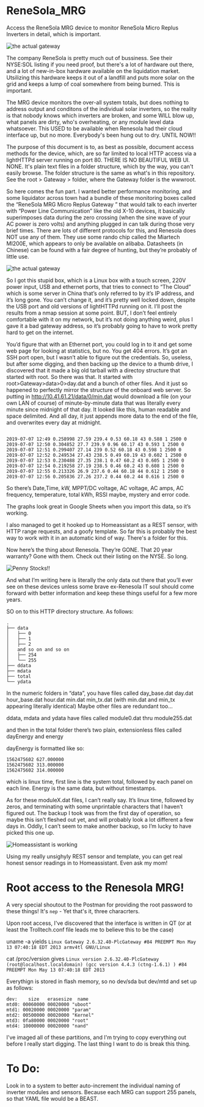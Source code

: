 # ReneSola_MRG
Access the ReneSola MRG device to monitor ReneSola Micro Replus Inverters in detail, which is important. 

![the actual gateway](MicroReplusMRG.jpg)

The company ReneSola is pretty much out of bussiness. See their NYSE:SOL listing if you need proof, but there's a lot of hardware out there, and a lot of new-in-box hardware available on the liquidation market. Utsilizing this hardware keeps it out of a landfill and puts more solar on the grid and keeps a lump of coal somewhere from being burned. This is important. 

The MRG device monitors the over-all system totals, but does nothing to address output and conditons of the individual solar inverters, so the reality is that nobody knows which inverters are broken, and some WILL blow up,  what panels are dirty, who's overheating, or any module level data whatsoever. This USED to be available when Renesola had their cloud interface up, but no more. Everybody's been hung out to dry. UNTIL NOW!!

The purpose of this document is to, as best as possible, document access methods for the device, which, are so far limited to local HTTP access via a lightHTTPd server running on port 80. THERE IS NO BEAUTIFUL WEB UI. NONE. It's plain text files in a folder structure, which by the way, you can't easily browse. The folder structure is the same as what's in this repository. See the root > Gateway > folder, where the Gateway folder is the wwwroot. 

So here comes the fun part. I wanted better performance monitoring, and some liquidator across town had a bundle of these monitoring boxes called the “ReneSola MRG Micro Replus Gateway ” that would talk to each inverter with “Power Line Communication” like the old X-10 devices, it basically superimposes data during the zero crossing (when the sine wave of your AC power is zero volts) and anything plugged in can talk during those very brief times. There are lots of different protocols for this, and Renesola does NOT use any of them. They use some rando chip called the Miartech MI200E, which appears to only be available on alibaba. Datasheets (in Chinese) can be found with a fair degree of hunting, but they’re probably of little use. 

![the actual gateway](PLCPHYChip.jpg)

So I got this stupid box, which is a Linux box with a touch screen, 220V power input, USB and ethernet ports,  that tries to connect to “The Cloud” which is some server in China that’s only referred to by it’s IP address, and it’s long gone. You can’t change it, and it’s pretty well locked down, despite the USB port and old versions of lightHTTPd running on it. I’ll post the results from a nmap session at some point. BUT, I don’t feel entirely comfortable with it on my network, but it’s not doing anything weird, plus I gave it a bad gateway address, so it’s probably going to have to work pretty hard to get on the internet.  

You’d figure that with an Ethernet port, you could log in to it and get some web page for looking at statistics, but no. You get 404 errors. It’s got an SSH port open, but I wasn’t able to figure out the credentials. So, useless, but after some digging, and then backing up the device to a thumb drive, I discovered that it made a big old tarball with a directoy structure that started with root. So there was that.  It started with root>Gateway>data>0>day.dat and a bunch of other files. And it just so happened to perfectly mirror the structure of the onboard web server. So putting in http://10.41.61.21/data/0/min.dat would download a file (on your own LAN of course) of minute-by-minute data that was literally every minute since midnight of that day. It looked like this, human readable and space delimited. And all day, it just appends more data to the end of the file, and overwrites every day at midnight. 
```

2019-07-07 12:49 0.258998 27.59 239.4 0.53 60.18 43 0.588 1 2500 0
2019-07-07 12:50 0.304852 27.7 239.9 0.96 60.17 43 0.593 1 2500 0
2019-07-07 12:51 0.299407 27.14 239 0.52 60.18 43 0.598 1 2500 0
2019-07-07 12:52 0.249534 27.43 238.5 0.49 60.19 43 0.602 1 2500 0
2019-07-07 12:53 0.230488 27.35 238.1 0.47 60.2 43 0.605 1 2500 0
2019-07-07 12:54 0.219258 27.19 238.5 0.46 60.2 43 0.608 1 2500 0
2019-07-07 12:55 0.213326 26.9 237.6 0.44 60.18 44 0.612 1 2500 0
2019-07-07 12:56 0.205836 27.26 237.2 0.44 60.2 44 0.616 1 2500 0

```

So there’s Date,Time, kW, MPPT/DC voltage, AC voltage, AC amps, AC frequency, temperature, total kWh, RSSI maybe, mystery and error code. 

The graphs look great in Google Sheets when you import this data, so it’s working.

I also managed to get it hooked up to Homeassistant as a REST sensor, with HTTP range requests, and a goofy template. So far this is probably the best way to work with it in an automatic kind of way. There's a folder for this. 

Now here’s the thing about Renesola. They’re GONE. That 20 year warranty? Gone with them. Check out their listing on the NYSE. So long. 

![Penny Stocks!!](graphchart.png)

And what I’m writing here is literally the only data out there that you’ll ever see on these devices unless some brave ex-Renesola IT soul should come forward with better information and keep these things useful for a few more years. 

SO on to this HTTP directory structure. As follows: 


```
.
├── data
│   ├── 0
│   ├── 1
│   ├── 2
│   and so on and so on
│   ├── 254
│   └── 255
├── ddata
├── mdata
├── total
└── ydata
```

In the numeric folders in “data”, you have files called day_base.dat  day.dat  hour_base.dat  hour.dat  min.dat  min_tx.dat (with min.dat and min_tx appearing literally identical) Maybe other files are redundant too…

ddata, mdata and ydata have files called module0.dat thru module255.dat

and then in the total folder there’s two plain, extensionless files called
dayEnergy  and energy

dayEnergy is formatted like so:
```
1562475602 627.000000
1562475602 313.000000
1562475602 314.000000
```
which is linux time, first line is the system total, followed by each panel on each line. Energy is the same data, but without timestamps. 

As for these moduleX.dat files, I can’t really say. It’s linux time, followed by zeros, and terminating with some unprintable characters that I haven’t figured out. The backup I took was from the first day of operation, so maybe this isn’t fleshed out yet, and will probably look a lot different a few days in.  Oddly, I can’t seem to make another backup, so I’m lucky to have picked this one up.

![Homeassistant is working](hassworks.png)

Using my really unsighyly REST sensor and template, you can get real honest sensor readings in to Homeassistant. Even ask my mom! 

# Root access to the Renesola MRG!
A very special shoutout to the Postman for providing the root password to these things!
It's `nep` - Yet that's it, three characrters. 

Upon root access, I've discovered that the interface is written in QT (or at least the Trolltech.conf file leads me to believe this to be the case) 

uname -a yields `Linux Gateway 2.6.32.40-PlcGateway #84 PREEMPT Mon May 13 07:40:18 EDT 2013 armv4tl GNU/Linux`

cat /proc/version gives `Linux version 2.6.32.40-PlcGateway (root@localhost.localdomain) (gcc version 4.4.3 (ctng-1.6.1) ) #84 PREEMPT Mon May 13 07:40:18 EDT 2013`

Everythign is stored in flash memory, so no dev/sda but dev/mtd and set up as follows:
```[root@Gateway /proc]# cat mtd 
dev:    size   erasesize  name
mtd0: 00060000 00020000 "uboot"
mtd1: 00020000 00020000 "param"
mtd2: 00500000 00020000 "Kernel"
mtd3: 0fa80000 00020000 "root"
mtd4: 10000000 00020000 "nand"
```
I've imaged all of these partitions, and I'm trying to copy everything out before I really start digging. The last thing I want to do is break this thing. 

# To Do:

Look in to a system to better auto-increment the individual naming of inverter modules and sensors. Because each MRG can support 255 panels, so that YAML file would be a BEAST. 
